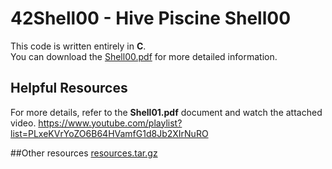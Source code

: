 # 42Shell00 - Hive Piscine Shell00

This code is written entirely in **C**.  
You can download the [Shell00.pdf](https://github.com/user-attachments/files/19233301/Shell00.pdf)  for more detailed information.

## Helpful Resources

For more details, refer to the **Shell01.pdf** document and watch the attached video.
https://www.youtube.com/playlist?list=PLxeKVrYoZO6B64HVamfG1d8Jb2XIrNuRO

##Other resources
[resources.tar.gz](https://github.com/user-attachments/files/19233340/resources.tar.gz)
